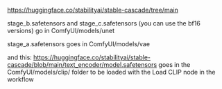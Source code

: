 https://huggingface.co/stabilityai/stable-cascade/tree/main

stage_b.safetensors and stage_c.safetensors (you can use the bf16 versions) go in ComfyUI/models/unet

stage_a.safetensors goes in ComfyUI/models/vae

and this: https://huggingface.co/stabilityai/stable-cascade/blob/main/text_encoder/model.safetensors goes in the ComfyUI/models/clip/ folder to be loaded with the Load CLIP node in the workflow
